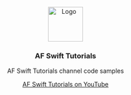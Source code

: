<!-- # AF Swift Tutorials
AF Swift Tutorials channel code samples

[AF Swift Tutorials on YouTube](https://www.youtube.com/channel/UC0mdtLmwOixyY0wEUn_7Kcw/about) -->

<!-- PROJECT LOGO -->
<br />
<div align="center">
  <a href="https://github.com/github_username/repo_name">
    <img src="https://yt3.ggpht.com/8aGSRbKfmMnRKQRaqK6EA64Tkc3tIlvbwvlF8RjXI8XLC_wNU6LIxlpVD7jhdlZvB2WU_lSWZQ=s176-c-k-c0x00ffffff-no-rj" alt="Logo" width="80" height="80">
  </a>

<h3 align="center">AF Swift Tutorials</h3>

  <p align="center">
    AF Swift Tutorials channel code samples
    <br />
  </p>

  <a href="https://www.youtube.com/channel/UC0mdtLmwOixyY0wEUn_7Kcw">
    AF Swift Tutorials on YouTube
  </a>
</div>
